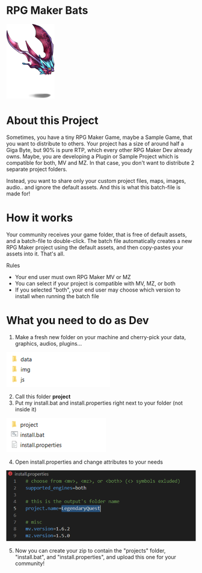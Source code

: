 # RPG Maker Bats

![bat image](img/Bat.png)

# About this Project
Sometimes, you have a tiny RPG Maker Game, maybe a Sample Game, that you want to distribute to others. Your project has a size of around half a Giga Byte, but 90% is pure RTP, which every other RPG Maker Dev already owns. Maybe, you are developing a Plugin or Sample Project which is compatible for both, MV and MZ. In that case, you don't want to distribute 2 separate project folders.

Instead, you want to share only your custom project files, maps, images, audio.. and ignore the default assets. And this is what this batch-file is made for!

# How it works
Your community receives your game folder, that is free of default assets, and a batch-file to double-click.
The batch file automatically creates a new RPG Maker project using the default assets, and then copy-pastes your assets into it.
That's all.

Rules
- Your end user must own RPG Maker MV or MZ
- You can select if your project is compatible with MV, MZ, or both
- If you selected "both", your end user may choose which version to install when running the batch file

# What you need to do as Dev
1. Make a fresh new folder on your machine and cherry-pick your data, graphics, audios, plugins...

![](img/intro3.png)

2. Call this folder **project**
3. Put my install.bat and install.properties right next to your folder (not inside it)

![](img/intro1.png)

4. Open install.properties and change attributes to your needs

![](img/intro2.png)

5. Now you can create your zip to contain the "projects" folder, "install.bat", and "install.properties", and upload this one for your community!
